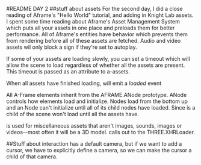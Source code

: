 #README DAY 2
##stuff about assets
For the second day, I did a close reading of Aframe's "Hello World" tutorial,
and adding in Knight Lab assets. I spent some time reading about Aframe's Asset Management
System which puts all your assets in one place and preloads them for better performance. All of Aframe's entities have behavior which prevents them from rendering before all of these assets are
fetched. Audio and video assets wil only block a sign if they're set to autoplay.

If some of your assets are loading slowly, you can set a timeout which will allow the scene to load regardless of whether all the assets are present. This timeout is passed as an attribute to a-assets.

When all assets have finished loading, <a-assets> will emit a *loaded* event

All A-Frame elements inherit from the AFRAME.ANode prototype. ANode controls how elements load and initialize. Nodes load from the bottom up and an Node can't initialize until all of its child nodes have loaded. Since <a-assets> is a child of <a-scene> the scene won't load until all the assets have.

<a-asset-item> is used for miscellaneous assets that aren't images, sounds, images or videos--most often it will be a 3D model. <a-asset-item> calls out to the THREE.XHRLoader.

##Stuff about interaction
<a-scene> has a default camera, but if we want to add a cursor, we have to explicitly define a camera, so we can make the cursor a child of that camera.